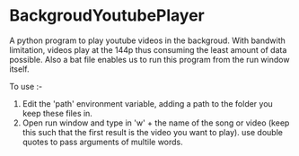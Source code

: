 # BackgroudYoutubePlayer

A python program to play youtube videos in the backgroud. With bandwith limitation, videos play at the 144p thus consuming the least amount of data possible. Also a bat file enables us to run this program from the run window itself. 

To use :- 
1. Edit the 'path' environment variable, adding a path to the folder you keep these files in.
2. Open run window and type in 'w' + the name of the song or video (keep this such that the first result is the video you want to play).
    use double quotes to pass arguments of multile words.
